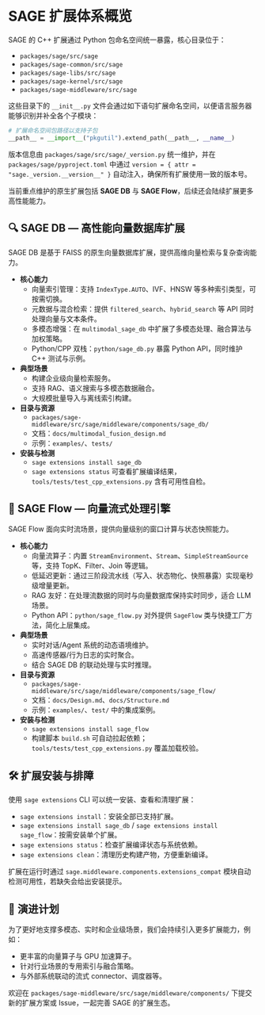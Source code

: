 
# SAGE 扩展体系概览

SAGE 的 C++ 扩展通过 Python 包命名空间统一暴露，核心目录位于：

- `packages/sage/src/sage`
- `packages/sage-common/src/sage`
- `packages/sage-libs/src/sage`
- `packages/sage-kernel/src/sage`
- `packages/sage-middleware/src/sage`

这些目录下的 `__init__.py` 文件会通过如下语句扩展命名空间，以便语言服务器能够识别并补全各个子模块：

```python
# 扩展命名空间包路径以支持子包
__path__ = __import__("pkgutil").extend_path(__path__, __name__)
```

版本信息由 `packages/sage/src/sage/_version.py` 统一维护，并在 `packages/sage/pyproject.toml` 中通过 `version = { attr = "sage._version.__version__" }` 自动注入，确保所有扩展使用一致的版本号。

当前重点维护的原生扩展包括 **SAGE DB** 与 **SAGE Flow**，后续还会陆续扩展更多高性能能力。

## 🔍 SAGE DB — 高性能向量数据库扩展

SAGE DB 是基于 FAISS 的原生向量数据库扩展，提供高维向量检索与复杂查询能力。

- **核心能力**
	- 向量索引管理：支持 `IndexType.AUTO`、IVF、HNSW 等多种索引类型，可按需切换。
	- 元数据与混合检索：提供 `filtered_search`、`hybrid_search` 等 API 同时处理向量与文本条件。
	- 多模态增强：在 `multimodal_sage_db` 中扩展了多模态处理、融合算法与加权策略。
	- Python/CPP 双栈：`python/sage_db.py` 暴露 Python API，同时维护 C++ 测试与示例。
- **典型场景**
	- 构建企业级向量检索服务。
	- 支持 RAG、语义搜索与多模态数据融合。
	- 大规模批量导入与离线索引构建。
- **目录与资源**
	- `packages/sage-middleware/src/sage/middleware/components/sage_db/`
	- 文档：`docs/multimodal_fusion_design.md`
	- 示例：`examples/`、`tests/`
- **安装与检测**
	- `sage extensions install sage_db`
	- `sage extensions status` 可查看扩展编译结果，`tools/tests/test_cpp_extensions.py` 含有可用性自检。

## 🌊 SAGE Flow — 向量流式处理引擎

SAGE Flow 面向实时流场景，提供向量级别的窗口计算与状态快照能力。

- **核心能力**
	- 向量流算子：内置 `StreamEnvironment`、`Stream`、`SimpleStreamSource` 等，支持 TopK、Filter、Join 等逻辑。
	- 低延迟更新：通过三阶段流水线（写入、状态物化、快照暴露）实现毫秒级增量更新。
	- RAG 友好：在处理流数据的同时与向量数据库保持实时同步，适合 LLM 场景。
	- Python API：`python/sage_flow.py` 对外提供 `SageFlow` 类与快捷工厂方法，简化上层集成。
- **典型场景**
	- 实时对话/Agent 系统的动态语境维护。
	- 高速传感器/行为日志的实时聚合。
	- 结合 SAGE DB 的联动处理与实时推理。
- **目录与资源**
	- `packages/sage-middleware/src/sage/middleware/components/sage_flow/`
	- 文档：`docs/Design.md`、`docs/Structure.md`
	- 示例：`examples/`、`test/` 中的集成案例。
- **安装与检测**
	- `sage extensions install sage_flow`
	- 构建脚本 `build.sh` 可自动拉起依赖；`tools/tests/test_cpp_extensions.py` 覆盖加载校验。

## 🛠️ 扩展安装与排障

使用 `sage extensions` CLI 可以统一安装、查看和清理扩展：

- `sage extensions install`：安装全部已支持扩展。
- `sage extensions install sage_db` / `sage extensions install sage_flow`：按需安装单个扩展。
- `sage extensions status`：检查扩展编译状态与系统依赖。
- `sage extensions clean`：清理历史构建产物，方便重新编译。

扩展在运行时通过 `sage.middleware.components.extensions_compat` 模块自动检测可用性，若缺失会给出安装提示。

## 🚀 演进计划

为了更好地支撑多模态、实时和企业级场景，我们会持续引入更多扩展能力，例如：

- 更丰富的向量算子与 GPU 加速算子。
- 针对行业场景的专用索引与融合策略。
- 与外部系统联动的流式 connector、调度器等。

欢迎在 `packages/sage-middleware/src/sage/middleware/components/` 下提交新的扩展方案或 Issue，一起完善 SAGE 的扩展生态。


